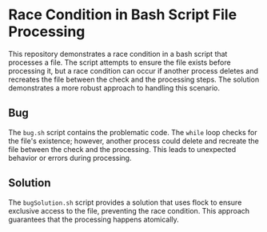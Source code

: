 # Race Condition in Bash Script File Processing
This repository demonstrates a race condition in a bash script that processes a file.  The script attempts to ensure the file exists before processing it, but a race condition can occur if another process deletes and recreates the file between the check and the processing steps.  The solution demonstrates a more robust approach to handling this scenario. 

## Bug
The `bug.sh` script contains the problematic code.  The `while` loop checks for the file's existence; however, another process could delete and recreate the file between the check and the processing. This leads to unexpected behavior or errors during processing.

## Solution
The `bugSolution.sh` script provides a solution that uses flock to ensure exclusive access to the file, preventing the race condition.  This approach guarantees that the processing happens atomically. 
